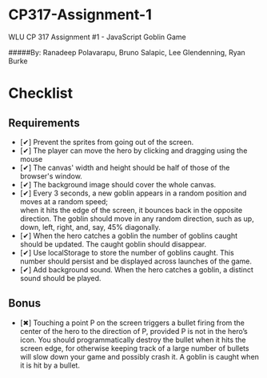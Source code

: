 CP317-Assignment-1
==================

WLU CP 317 Assignment #1 - JavaScript Goblin Game

#####By: Ranadeep Polavarapu, Bruno Salapic, Lee Glendenning, Ryan Burke

Checklist
=========
Requirements
------
*  [✔] Prevent the sprites from going out of the screen.  
*  [✔] The player can move the hero by clicking and dragging using the mouse  
*  [✔] The canvas' width and height should be half of those of the browser's window.  
*  [✔] The background image should cover the whole canvas.  
*  [✔] Every 3 seconds, a new goblin appears in a random position and moves at a random speed;  
when it hits the edge of the screen, it bounces back in the opposite direction. The goblin should
move in any random direction, such as up, down, left, right, and, say, 45% diagonally.  
*  [✔] When the hero catches a goblin the number of goblins caught should be updated. The caught
goblin should disappear.  
*  [✔] Use localStorage to store the number of goblins caught. This number should persist and be
displayed across launches of the game.  
*  [✔] Add background sound. When the hero catches a goblin, a distinct sound should be played.  

Bonus
------
*  [✖] Touching a point P on the screen triggers a bullet firing from the center of the hero to the direction of P, provided P is not in the hero’s icon. You should programmatically destroy the bullet when it hits the screen edge, for otherwise keeping track of a large number of bullets will slow down your game and possibly crash it. A goblin is caught when it is hit by a bullet.

